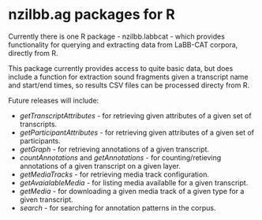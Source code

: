 # nzilbb.ag packages for R

Currently there is one R package - nzilbb.labbcat - which provides
functionality for querying and extracting data from LaBB-CAT corpora,
directly from R.  

This package currently provides access to quite basic data, but does
include a function for extraction sound fragments given a transcript
name and start/end times, so results CSV files can be processed
directy from R.

Future releases will include:
 * *getTranscriptAttributes* - for retrieving given attributes of a
 given set of transcripts.
 * *getParticipantAttributes* - for retrieving given attributes of a
 given set of participants.
 * *getGraph* - for retrieving annotations of a given transcript.
 * *countAnnotations* and *getAnnotations* - for counting/retieving
 annotations of a given transcript on a given layer.
 * *getMediaTracks* - for retrieving media track configuration.
 * *getAvaialableMedia* - for listing media availablle for a given
 transcript.
 * *getMedia* - for downloading a given media track of a given type
 for a given transcript.
 * *search* - for searching for annotation patterns in the corpus.
